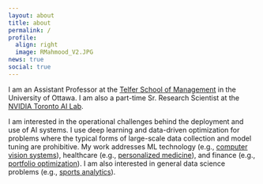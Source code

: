 ```yaml
---
layout: about
title: about
permalink: /
profile:
  align: right 
  image: RMahmood_V2.JPG
news: true
social: true
---
```



I am an Assistant Professor at the [Telfer School of Management](https://telfer.uottawa.ca/en/) in the University of Ottawa. 
I am also a part-time Sr. Research Scientist at the [NVIDIA Toronto AI Lab](https://nv-tlabs.github.io).
<!--
I completed my PhD in [Industrial Engineering](https://www.mie.utoronto.ca) and my MASc and BASc in [Electrical Engineering](https://www.ece.utoronto.ca), all at the University of Toronto. 
-->



I am interested in the operational challenges behind the deployment and use of AI systems.
I use deep learning and data-driven optimization for problems where the typical forms of large-scale data collection and model tuning are prohibitive. 
My work addresses ML technology (e.g., [computer vision systems](https://nv-tlabs.github.io/LearnOptimizeCollect/)), healthcare (e.g., [personalized medicine](https://www.aapm.org/GrandChallenge/OpenKBP/)), and finance (e.g., [portfolio optimization](https://arxiv.org/pdf/1805.09293.pdf)). 
I am also interested in general data science problems (e.g., [sports analytics](https://pubsonline.informs.org/do/10.1287/orms.2021.05.29/full://pubsonline.informs.org/do/10.1287/orms.2021.05.29/full/)).


<!--
Before the COVID-19 pandemic, I was an avid traveller. In 2017, I completed a personal milestone of traveling to every continent (not including Antarctica). My current goal of future destinations include Azerbaijan and South Africa.
-->




